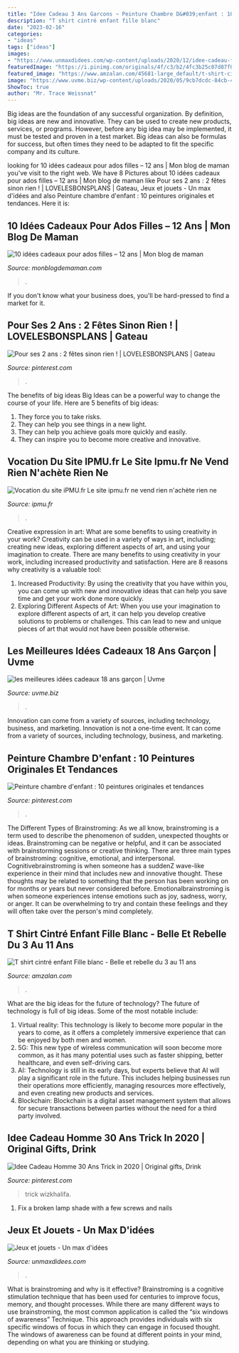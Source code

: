 ```yaml
---
title: "Idee Cadeau 3 Ans Garcons ~ Peinture Chambre D&#039;enfant : 10 Peintures Originales Et Tendances"
description: "T shirt cintré enfant fille blanc"
date: "2023-02-16"
categories:
- "ideas"
tags: ["ideas"]
images:
- "https://www.unmaxdidees.com/wp-content/uploads/2020/12/idee-cadeau-fille-2-et-3-ans-1024x726.jpeg"
featuredImage: "https://i.pinimg.com/originals/4f/c3/b2/4fc3b25c07d87f07f156d89a4a4028f7.jpg"
featured_image: "https://www.amzalan.com/45681-large_default/t-shirt-cintre-enfant-fille-blanc-belle-et-rebelle-du-3-au-11-ans-vetement-enfant-idee-cadeau-anniversaire-neuf.jpg"
image: "https://www.uvme.biz/wp-content/uploads/2020/05/9cb7dcdc-84cb-41e2-8221-0f02442f9dc9_1.c31aec3172e0bcafd47c3a5ac6ae6cba.jpeg"
ShowToc: true
author: "Mr. Trace Weissnat"
---
```



Big ideas are the foundation of any successful organization. By definition, big ideas are new and innovative. They can be used to create new products, services, or programs. However, before any big idea may be implemented, it must be tested and proven in a test market. Big ideas can also be formulas for success, but often times they need to be adapted to fit the specific company and its culture.

	

		
looking for 10 idées cadeaux pour ados filles – 12 ans | Mon blog de maman you've visit to the right web. We have 8 Pictures about 10 idées cadeaux pour ados filles – 12 ans | Mon blog de maman like Pour ses 2 ans : 2 fêtes sinon rien ! | LOVELESBONSPLANS | Gateau, Jeux et jouets - Un max d&#039;idées and also Peinture chambre d&#039;enfant : 10 peintures originales et tendances. Here it is:
		
    
## 10 Idées Cadeaux Pour Ados Filles – 12 Ans | Mon Blog De Maman

<img loading=lazy src="https://i2.wp.com/www.monblogdemaman.com/wp-content/uploads/2019/12/idee-cadeau-ado-fille.jpg?fit=1200%2C900&amp;ssl=1" onerror="this.onerror=null;this.src='https://tse4.mm.bing.net/th?id=OIP.jKcLzNdAQPoQ5hQ95NaySQHaFj&amp;pid=15.1';" alt="10 idées cadeaux pour ados filles – 12 ans | Mon blog de maman">

_Source: monblogdemaman.com_

>. 

	

If you don't know what your business does, you'll be hard-pressed to find a market for it.

    
## Pour Ses 2 Ans : 2 Fêtes Sinon Rien ! | LOVELESBONSPLANS | Gateau

<img loading=lazy src="https://i.pinimg.com/originals/4f/c3/b2/4fc3b25c07d87f07f156d89a4a4028f7.jpg" onerror="this.onerror=null;this.src='https://tse4.mm.bing.net/th?id=OIP.L9lCtien0Cix5DWP11EX6wHaFd&amp;pid=15.1';" alt="Pour ses 2 ans : 2 fêtes sinon rien ! | LOVELESBONSPLANS | Gateau">

_Source: pinterest.com_

>. 

	

The benefits of big ideas
Big Ideas can be a powerful way to change the course of your life. Here are 5 benefits of big ideas:
1. They force you to take risks.
2. They can help you see things in a new light.
3. They can help you achieve goals more quickly and easily.
4. They can inspire you to become more creative and innovative.

    
## Vocation Du Site IPMU.fr Le Site Ipmu.fr Ne Vend Rien N&#039;achète Rien Ne

<img loading=lazy src="http://ipmu.fr/iPMU/VOCATION_iPMU_files/droppedImage_5.jpg" onerror="this.onerror=null;this.src='https://tse3.mm.bing.net/th?id=OIP.09nl14-y9_1_U6Ekprd4AQAAAA&amp;pid=15.1';" alt="Vocation du site iPMU.fr Le site ipmu.fr ne vend rien n&#039;achète rien ne">

_Source: ipmu.fr_

>. 

	

Creative expression in art: What are some benefits to using creativity in your work?
Creativity can be used in a variety of ways in art, including; creating new ideas, exploring different aspects of art, and using your imagination to create. There are many benefits to using creativity in your work, including increased productivity and satisfaction. Here are 8 reasons why creativity is a valuable tool: 
1. Increased Productivity: By using the creativity that you have within you, you can come up with new and innovative ideas that can help you save time and get your work done more quickly.
2. Exploring Different Aspects of Art: When you use your imagination to explore different aspects of art, it can help you develop creative solutions to problems or challenges. This can lead to new and unique pieces of art that would not have been possible otherwise. 

    
## Les Meilleures Idées Cadeaux 18 Ans Garçon | Uvme

<img loading=lazy src="https://www.uvme.biz/wp-content/uploads/2020/05/9cb7dcdc-84cb-41e2-8221-0f02442f9dc9_1.c31aec3172e0bcafd47c3a5ac6ae6cba.jpeg" onerror="this.onerror=null;this.src='https://tse1.mm.bing.net/th?id=OIP.pVvsNEUm8q82EVbZaCY7_gHaHa&amp;pid=15.1';" alt="les meilleures idées cadeaux 18 ans garçon | Uvme">

_Source: uvme.biz_

>. 

	

Innovation can come from a variety of sources, including technology, business, and marketing.
Innovation is not a one-time event. It can come from a variety of sources, including technology, business, and marketing.

    
## Peinture Chambre D&#039;enfant : 10 Peintures Originales Et Tendances

<img loading=lazy src="https://i.pinimg.com/736x/2b/1b/89/2b1b892f5be109f2a1409717328b12f1.jpg" onerror="this.onerror=null;this.src='https://tse2.mm.bing.net/th?id=OIP.wxXjfBO2gD1jMo_3-7g7JgHaHV&amp;pid=15.1';" alt="Peinture chambre d&#039;enfant : 10 peintures originales et tendances">

_Source: pinterest.com_

>. 

	

The Different Types of Brainstroming:
As we all know, brainstroming is a term used to describe the phenomenon of sudden, unexpected thoughts or ideas. Brainstroming can be negative or helpful, and it can be associated with brainstorming sessions or creative thinking. There are three main types of brainstroming: cognitive, emotional, and interpersonal. 
Cognitivebrainstroming is when someone has a suddenZ wave-like experience in their mind that includes new and innovative thought. These thoughts may be related to something that the person has been working on for months or years but never considered before. Emotionalbrainstroming is when someone experiences intense emotions such as joy, sadness, worry, or anger. It can be overwhelming to try and contain these feelings and they will often take over the person's mind completely.

    
## T Shirt Cintré Enfant Fille Blanc - Belle Et Rebelle Du 3 Au 11 Ans

<img loading=lazy src="https://www.amzalan.com/45681-large_default/t-shirt-cintre-enfant-fille-blanc-belle-et-rebelle-du-3-au-11-ans-vetement-enfant-idee-cadeau-anniversaire-neuf.jpg" onerror="this.onerror=null;this.src='https://tse1.mm.bing.net/th?id=OIP.Tu4PFP1B27_y94cXCxxM2gAAAA&amp;pid=15.1';" alt="T shirt cintré enfant Fille blanc - Belle et rebelle du 3 au 11 ans">

_Source: amzalan.com_

>. 

	

What are the big ideas for the future of technology?
The future of technology is full of big ideas. Some of the most notable include:
1. Virtual reality: This technology is likely to become more popular in the years to come, as it offers a completely immersive experience that can be enjoyed by both men and women.
2. 5G: This new type of wireless communication will soon become more common, as it has many potential uses such as faster shipping, better healthcare, and even self-driving cars.
3. AI: Technology is still in its early days, but experts believe that AI will play a significant role in the future. This includes helping businesses run their operations more efficiently, managing resources more effectively, and even creating new products and services.
4. Blockchain: Blockchain is a digital asset management system that allows for secure transactions between parties without the need for a third party involved.

    
## Idee Cadeau Homme 30 Ans Trick In 2020 | Original Gifts, Drink

<img loading=lazy src="https://i.pinimg.com/736x/8f/22/40/8f22400ffc771760aa2dbfe87dda7172.jpg" onerror="this.onerror=null;this.src='https://tse3.mm.bing.net/th?id=OIP.0j2ZHRrn2HSMf6TK5TfMmwAAAA&amp;pid=15.1';" alt="Idee Cadeau Homme 30 Ans Trick in 2020 | Original gifts, Drink">

_Source: pinterest.com_

>trick wizkhalifa. 

	

1. Fix a broken lamp shade with a few screws and nails

    
## Jeux Et Jouets - Un Max D&#039;idées

<img loading=lazy src="https://www.unmaxdidees.com/wp-content/uploads/2020/12/idee-cadeau-fille-2-et-3-ans-1024x726.jpeg" onerror="this.onerror=null;this.src='https://tse2.mm.bing.net/th?id=OIP.HSMBjo6_m-l-DZ4TO5GGuQHaFQ&amp;pid=15.1';" alt="Jeux et jouets - Un max d&#039;idées">

_Source: unmaxdidees.com_

>. 

	

What is brainstroming and why is it effective?
Brainstroming is a cognitive stimulation technique that has been used for centuries to improve focus, memory, and thought processes. While there are many different ways to use brainstroming, the most common application is called the “six windows of awareness” Technique. This approach provides individuals with six specific windows of focus in which they can engage in focused thought. The windows of awareness can be found at different points in your mind, depending on what you are thinking or studying.

